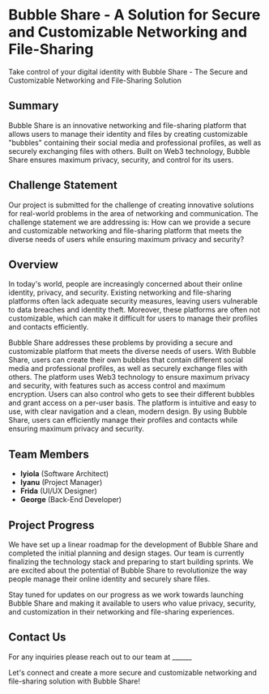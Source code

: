 # Bubble Share - A Solution for Secure and Customizable Networking and File-Sharing

Take control of your digital identity with Bubble Share - The Secure and Customizable Networking and File-Sharing Solution

## Summary

Bubble Share is an innovative networking and file-sharing platform that allows users to manage their identity and files by creating customizable "bubbles" containing their social media and professional profiles, as well as securely exchanging files with others. Built on Web3 technology, Bubble Share ensures maximum privacy, security, and control for its users.

## Challenge Statement

Our project is submitted for the challenge of creating innovative solutions for real-world problems in the area of networking and communication. The challenge statement we are addressing is: How can we provide a secure and customizable networking and file-sharing platform that meets the diverse needs of users while ensuring maximum privacy and security?

## Overview

In today's world, people are increasingly concerned about their online identity, privacy, and security. Existing networking and file-sharing platforms often lack adequate security measures, leaving users vulnerable to data breaches and identity theft. Moreover, these platforms are often not customizable, which can make it difficult for users to manage their profiles and contacts efficiently.

Bubble Share addresses these problems by providing a secure and customizable platform that meets the diverse needs of users. With Bubble Share, users can create their own bubbles that contain different social media and professional profiles, as well as securely exchange files with others. The platform uses Web3 technology to ensure maximum privacy and security, with features such as access control and maximum encryption. Users can also control who gets to see their different bubbles and grant access on a per-user basis. The platform is intuitive and easy to use, with clear navigation and a clean, modern design. By using Bubble Share, users can efficiently manage their profiles and contacts while ensuring maximum privacy and security.

## Team Members

- **Iyiola** (Software Architect)
- **Iyanu** (Project Manager)
- **Frida** (UI/UX Designer)
- **George** (Back-End Developer)

## Project Progress

We have set up a linear roadmap for the development of Bubble Share and completed the initial planning and design stages. Our team is currently finalizing the technology stack and preparing to start building sprints. We are excited about the potential of Bubble Share to revolutionize the way people manage their online identity and securely share files.

Stay tuned for updates on our progress as we work towards launching Bubble Share and making it available to users who value privacy, security, and customization in their networking and file-sharing experiences.

## Contact Us

For any inquiries please reach out to our team at ______

Let's connect and create a more secure and customizable networking and file-sharing solution with Bubble Share!
